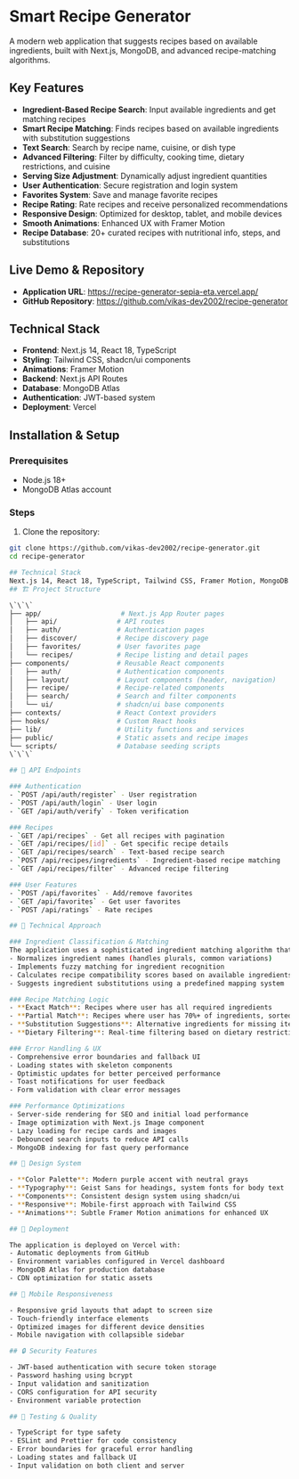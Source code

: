 # Smart Recipe Generator

A modern web application that suggests recipes based on available ingredients, built with Next.js, MongoDB, and advanced recipe-matching algorithms.

## Key Features

- **Ingredient-Based Recipe Search**: Input available ingredients and get matching recipes
- **Smart Recipe Matching**: Finds recipes based on available ingredients with substitution suggestions
- **Text Search**: Search by recipe name, cuisine, or dish type
- **Advanced Filtering**: Filter by difficulty, cooking time, dietary restrictions, and cuisine
- **Serving Size Adjustment**: Dynamically adjust ingredient quantities
- **User Authentication**: Secure registration and login system
- **Favorites System**: Save and manage favorite recipes
- **Recipe Rating**: Rate recipes and receive personalized recommendations
- **Responsive Design**: Optimized for desktop, tablet, and mobile devices
- **Smooth Animations**: Enhanced UX with Framer Motion
- **Recipe Database**: 20+ curated recipes with nutritional info, steps, and substitutions

## Live Demo & Repository

- **Application URL**: https://recipe-generator-sepia-eta.vercel.app/
- **GitHub Repository**: https://github.com/vikas-dev2002/recipe-generator

## Technical Stack

- **Frontend**: Next.js 14, React 18, TypeScript  
- **Styling**: Tailwind CSS, shadcn/ui components  
- **Animations**: Framer Motion  
- **Backend**: Next.js API Routes  
- **Database**: MongoDB Atlas  
- **Authentication**: JWT-based system  
- **Deployment**: Vercel  

## Installation & Setup

### Prerequisites
- Node.js 18+  
- MongoDB Atlas account  

### Steps
1. Clone the repository:  
```bash
git clone https://github.com/vikas-dev2002/recipe-generator.git
cd recipe-generator

## Technical Stack
Next.js 14, React 18, TypeScript, Tailwind CSS, Framer Motion, MongoDB Atlas, JWT authentication
## 🏗️ Project Structure

\`\`\`
├── app/                    # Next.js App Router pages
│   ├── api/               # API routes
│   ├── auth/              # Authentication pages
│   ├── discover/          # Recipe discovery page
│   ├── favorites/         # User favorites page
│   └── recipes/           # Recipe listing and detail pages
├── components/            # Reusable React components
│   ├── auth/              # Authentication components
│   ├── layout/            # Layout components (header, navigation)
│   ├── recipe/            # Recipe-related components
│   ├── search/            # Search and filter components
│   └── ui/                # shadcn/ui base components
├── contexts/              # React Context providers
├── hooks/                 # Custom React hooks
├── lib/                   # Utility functions and services
├── public/                # Static assets and recipe images
└── scripts/               # Database seeding scripts
\`\`\`

## 🔧 API Endpoints

### Authentication
- `POST /api/auth/register` - User registration
- `POST /api/auth/login` - User login
- `GET /api/auth/verify` - Token verification

### Recipes
- `GET /api/recipes` - Get all recipes with pagination
- `GET /api/recipes/[id]` - Get specific recipe details
- `GET /api/recipes/search` - Text-based recipe search
- `POST /api/recipes/ingredients` - Ingredient-based recipe matching
- `GET /api/recipes/filter` - Advanced recipe filtering

### User Features
- `POST /api/favorites` - Add/remove favorites
- `GET /api/favorites` - Get user favorites
- `POST /api/ratings` - Rate recipes

## 🧠 Technical Approach

### Ingredient Classification & Matching
The application uses a sophisticated ingredient matching algorithm that:
- Normalizes ingredient names (handles plurals, common variations)
- Implements fuzzy matching for ingredient recognition
- Calculates recipe compatibility scores based on available ingredients
- Suggests ingredient substitutions using a predefined mapping system

### Recipe Matching Logic
- **Exact Match**: Recipes where user has all required ingredients
- **Partial Match**: Recipes where user has 70%+ of ingredients, sorted by compatibility
- **Substitution Suggestions**: Alternative ingredients for missing items
- **Dietary Filtering**: Real-time filtering based on dietary restrictions

### Error Handling & UX
- Comprehensive error boundaries and fallback UI
- Loading states with skeleton components
- Optimistic updates for better perceived performance
- Toast notifications for user feedback
- Form validation with clear error messages

### Performance Optimizations
- Server-side rendering for SEO and initial load performance
- Image optimization with Next.js Image component
- Lazy loading for recipe cards and images
- Debounced search inputs to reduce API calls
- MongoDB indexing for fast query performance

## 🎨 Design System

- **Color Palette**: Modern purple accent with neutral grays
- **Typography**: Geist Sans for headings, system fonts for body text
- **Components**: Consistent design system using shadcn/ui
- **Responsive**: Mobile-first approach with Tailwind CSS
- **Animations**: Subtle Framer Motion animations for enhanced UX

## 🚀 Deployment

The application is deployed on Vercel with:
- Automatic deployments from GitHub
- Environment variables configured in Vercel dashboard
- MongoDB Atlas for production database
- CDN optimization for static assets

## 📱 Mobile Responsiveness

- Responsive grid layouts that adapt to screen size
- Touch-friendly interface elements
- Optimized images for different device densities
- Mobile navigation with collapsible sidebar

## 🔒 Security Features

- JWT-based authentication with secure token storage
- Password hashing using bcrypt
- Input validation and sanitization
- CORS configuration for API security
- Environment variable protection

## 🧪 Testing & Quality

- TypeScript for type safety
- ESLint and Prettier for code consistency
- Error boundaries for graceful error handling
- Loading states and fallback UI
- Input validation on both client and server

